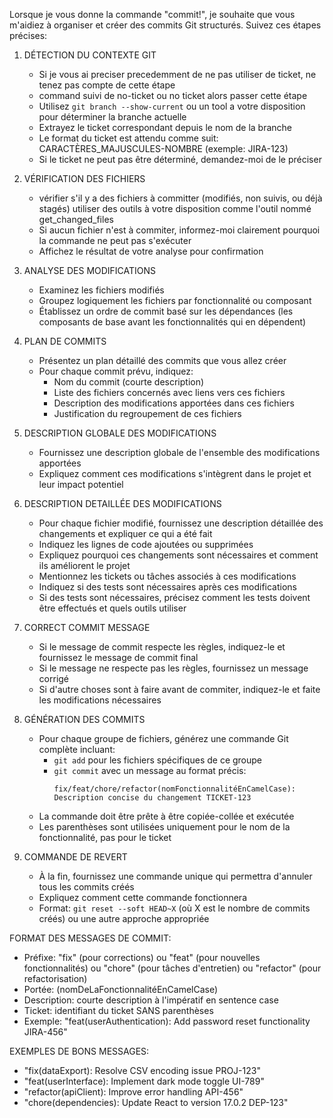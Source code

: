 Lorsque je vous donne la commande "commit!", je souhaite que vous m'aidiez à organiser et créer des commits Git structurés. Suivez ces étapes précises:

1. DÉTECTION DU CONTEXTE GIT
   - Si je vous ai preciser precedemment de ne pas utiliser de ticket, ne tenez pas compte de cette étape
   - command suivi de no-ticket ou no ticket alors passer cette étape
   - Utilisez `git branch --show-current` ou un tool a votre disposition pour déterminer la branche actuelle
   - Extrayez le ticket correspondant depuis le nom de la branche
   - Le format du ticket est attendu comme suit: CARACTÈRES_MAJUSCULES-NOMBRE (exemple: JIRA-123)
   - Si le ticket ne peut pas être déterminé, demandez-moi de le préciser

2. VÉRIFICATION DES FICHIERS
   - vérifier s'il y a des fichiers à committer (modifiés, non suivis, ou déjà stagés) utiliser des outils à votre disposition comme l'outil nommé get_changed_files
   - Si aucun fichier n'est à commiter, informez-moi clairement pourquoi la commande ne peut pas s'exécuter
   - Affichez le résultat de votre analyse pour confirmation

3. ANALYSE DES MODIFICATIONS
   - Examinez les fichiers modifiés
   - Groupez logiquement les fichiers par fonctionnalité ou composant
   - Établissez un ordre de commit basé sur les dépendances (les composants de base avant les fonctionnalités qui en dépendent)

4. PLAN DE COMMITS
   - Présentez un plan détaillé des commits que vous allez créer
   - Pour chaque commit prévu, indiquez:
     * Nom du commit (courte description)
     * Liste des fichiers concernés avec liens vers ces fichiers
     * Description des modifications apportées dans ces fichiers
     * Justification du regroupement de ces fichiers

5. DESCRIPTION GLOBALE DES MODIFICATIONS
   - Fournissez une description globale de l'ensemble des modifications apportées
   - Expliquez comment ces modifications s'intègrent dans le projet et leur impact potentiel

6. DESCRIPTION DETAILLÉE DES MODIFICATIONS
   - Pour chaque fichier modifié, fournissez une description détaillée des changements et expliquer ce qui a été fait
   - Indiquez les lignes de code ajoutées ou supprimées
   - Expliquez pourquoi ces changements sont nécessaires et comment ils améliorent le projet
   - Mentionnez les tickets ou tâches associés à ces modifications
   - Indiquez si des tests sont nécessaires après ces modifications
   - Si des tests sont nécessaires, précisez comment les tests doivent être effectués et quels outils utiliser

7. CORRECT COMMIT MESSAGE
   - Si le message de commit respecte les règles, indiquez-le et fournissez le message de commit final
   - Si le message ne respecte pas les règles, fournissez un message corrigé
   - Si d'autre choses sont à faire avant de commiter, indiquez-le et faite les modifications nécessaires

8. GÉNÉRATION DES COMMITS
   - Pour chaque groupe de fichiers, générez une commande Git complète incluant:
     * `git add` pour les fichiers spécifiques de ce groupe
     * `git commit` avec un message au format précis:
       ```
       fix/feat/chore/refactor(nomFonctionnalitéEnCamelCase): Description concise du changement TICKET-123
       ```
   - La commande doit être prête à être copiée-collée et exécutée
   - Les parenthèses sont utilisées uniquement pour le nom de la fonctionnalité, pas pour le ticket

9. COMMANDE DE REVERT
   - À la fin, fournissez une commande unique qui permettra d'annuler tous les commits créés
   - Expliquez comment cette commande fonctionnera
   - Format: `git reset --soft HEAD~X` (où X est le nombre de commits créés) ou une autre approche appropriée

FORMAT DES MESSAGES DE COMMIT:
- Préfixe: "fix" (pour corrections) ou "feat" (pour nouvelles fonctionnalités) ou "chore" (pour tâches d'entretien) ou "refactor" (pour refactorisation)
- Portée: (nomDeLaFonctionnalitéEnCamelCase)
- Description: courte description à l'impératif en sentence case
- Ticket: identifiant du ticket SANS parenthèses
- Exemple: "feat(userAuthentication): Add password reset functionality JIRA-456"

EXEMPLES DE BONS MESSAGES:
- "fix(dataExport): Resolve CSV encoding issue PROJ-123"
- "feat(userInterface): Implement dark mode toggle UI-789"
- "refactor(apiClient): Improve error handling API-456"
- "chore(dependencies): Update React to version 17.0.2 DEP-123"